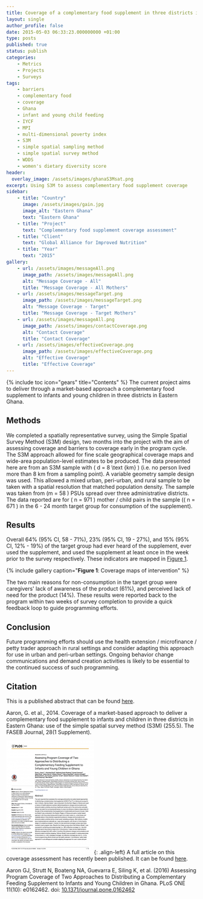 ```yaml
---
title: Coverage of a complementary food supplement in three districts in Eastern Ghana
layout: single
author_profile: false
date: 2015-05-03 06:33:23.000000000 +01:00
type: posts
published: true
status: publish
categories:
    - Metrics
    - Projects
    - Surveys
tags:
    - barriers
    - complementary food
    - coverage
    - Ghana
    - infant and young child feeding
    - IYCF
    - MPI
    - multi-dimensional poverty index
    - S3M
    - simple spatial sampling method
    - simple spatial survey method
    - WDDS
    - women's dietary diversity score
header:
  overlay_image: /assets/images/ghanaS3Msat.png
excerpt: Using S3M to assess complementary food supplement coverage
sidebar:
    - title: "Country"
      image: /assets/images/gain.jpg
      image_alt: "Eastern Ghana"
      text: "Eastern Ghana"
    - title: "Project"
      text: "Complementary food supplement coverage assessment"
    - title: "Client"
      text: "Global Alliance for Improved Nutrition"
    - title: "Year"
      text: "2015"
gallery:
    - url: /assets/images/messageAll.png
      image_path: /assets/images/messageAll.png
      alt: "Message Coverage - All"
      title: "Message Coverage - All Mothers"
    - url: /assets/images/messageTarget.png
      image_path: /assets/images/messageTarget.png
      alt: "Message Coverage - Target"
      title: "Message Coverage - Target Mothers"
    - url: /assets/images/messageAll.png
      image_path: /assets/images/contactCoverage.png
      alt: "Contact Coverage"
      title: "Contact Coverage"
    - url: /assets/images/effectiveCoverage.png
      image_path: /assets/images/effectiveCoverage.png
      alt: "Effective Coverage"
      title: "Effective Coverage"
---
```

{% include toc icon="gears" title="Contents" %}
The current project aims to deliver through a market-based approach a complementary food supplement to infants and young children in three districts in Eastern Ghana.


## Methods
We completed a spatially representative survey, using the Simple Spatial Survey Method (S3M) design, two months into the project with the aim of assessing coverage and barriers to coverage early in the program cycle. The S3M approach allowed for fine scale geographical coverage maps and wide-area population-level estimates to be produced. The data presented here are from an S3M sample with \( d = 8 \text {km} \)   (i.e. no person lived more than 8 km from a sampling point). A variable geometry sample design was used. This allowed a mixed urban, peri-urban, and rural sample to be taken with a spatial resolution that matched population density. The sample was taken from \(m = 58 \) PSUs spread over three administrative districts. The data reported are for \( n = 971 \) mother / child pairs in the sample (\( n = 671 \) in the 6 - 24 month target group for consumption of the supplement). 


## Results
Overall 64% (95% CI, 58 - 71%), 23% (95% CI, 19 - 27%), and 15% (95% CI, 12% - 19%) of the target group had ever heard of the supplement, ever used the supplement, and used the supplement at least once in the week prior to the survey respectively. These indicators are mapped in [Figure 1](#FIG1).
<br/>

<a name="FIG1"></a>
{% include gallery caption="**Figure 1**: Coverage maps of intervention" %}

The two main reasons for non-consumption in the target group were caregivers' lack of awareness of the product (61%), and perceived lack of need for the product (14%). These results were reported back to the program within two weeks of survey completion to provide a quick feedback loop to guide programming efforts.


## Conclusion
Future programming efforts should use the health extension / microfinance / petty trader approach in rural settings and consider adapting this approach for use in urban and peri-urban settings. Ongoing behavior change communications and demand creation activities is likely to be essential to the continued success of such programming.


## Citation

This is a published abstract that can be found [here](http://www.fasebj.org/content/28/1_Supplement/255.5.abstract?sid=b3bc32c3-eda7-4d82-bd85-14b8e4e3078e).

Aaron, G. et al., 2014. Coverage of a market-based approach to deliver a complementary food supplement to infants and children in three districts in Eastern Ghana: use of the simple spatial survey method (S3M) (255.5). The FASEB Journal, 28(1 Supplement).

![image-left](/assets/images/journal.pone_.0162462-232x300.png){: .align-left}
A full article on this coverage assessment has recently been published. It can be found [here](http://journals.plos.org/plosone/article?id=10.1371/journal.pone.0162462). 

Aaron GJ, Strutt N, Boateng NA, Guevarra E, Siling K, et al. (2016) Assessing Program Coverage of Two Approaches to Distributing a Complementary Feeding Supplement to Infants and Young Children in Ghana. PLoS ONE 11(10): e0162462. doi: [10.1371/journal.pone.0162462](10.1371/journal.pone.0162462) 

<br/>
<br/>
